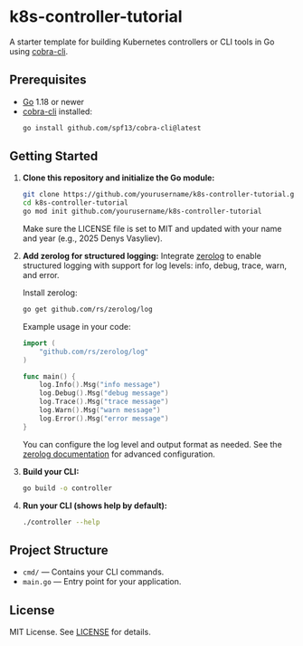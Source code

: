 # k8s-controller-tutorial

A starter template for building Kubernetes controllers or CLI tools in Go using [cobra-cli](https://github.com/spf13/cobra-cli).

## Prerequisites

- [Go](https://golang.org/dl/) 1.18 or newer
- [cobra-cli](https://github.com/spf13/cobra-cli) installed:
  ```sh
  go install github.com/spf13/cobra-cli@latest
  ```

## Getting Started

1. **Clone this repository and initialize the Go module:**
   ```sh
   git clone https://github.com/yourusername/k8s-controller-tutorial.git
   cd k8s-controller-tutorial
   go mod init github.com/yourusername/k8s-controller-tutorial
   ```
   
   Make sure the LICENSE file is set to MIT and updated with your name and year (e.g., 2025 Denys Vasyliev).

2. **Add zerolog for structured logging:**
   Integrate [zerolog](https://github.com/rs/zerolog) to enable structured logging with support for log levels: info, debug, trace, warn, and error.
   
   Install zerolog:
   ```sh
   go get github.com/rs/zerolog/log
   ```
   
   Example usage in your code:
   ```go
   import (
       "github.com/rs/zerolog/log"
   )

   func main() {
       log.Info().Msg("info message")
       log.Debug().Msg("debug message")
       log.Trace().Msg("trace message")
       log.Warn().Msg("warn message")
       log.Error().Msg("error message")
   }
   ```
   
   You can configure the log level and output format as needed. See the [zerolog documentation](https://github.com/rs/zerolog) for advanced configuration.

3. **Build your CLI:**
   ```sh
   go build -o controller
   ```

4. **Run your CLI (shows help by default):**
   ```sh
   ./controller --help
   ```

## Project Structure

- `cmd/` — Contains your CLI commands.
- `main.go` — Entry point for your application.

## License

MIT License. See [LICENSE](LICENSE) for details. 